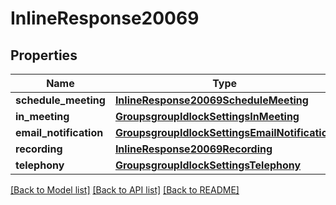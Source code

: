 # InlineResponse20069

## Properties
Name | Type | Description | Notes
------------ | ------------- | ------------- | -------------
**schedule_meeting** | [**InlineResponse20069ScheduleMeeting**](InlineResponse20069ScheduleMeeting.md) |  | [optional] 
**in_meeting** | [**GroupsgroupIdlockSettingsInMeeting**](GroupsgroupIdlockSettingsInMeeting.md) |  | [optional] 
**email_notification** | [**GroupsgroupIdlockSettingsEmailNotification**](GroupsgroupIdlockSettingsEmailNotification.md) |  | [optional] 
**recording** | [**InlineResponse20069Recording**](InlineResponse20069Recording.md) |  | [optional] 
**telephony** | [**GroupsgroupIdlockSettingsTelephony**](GroupsgroupIdlockSettingsTelephony.md) |  | [optional] 

[[Back to Model list]](../README.md#documentation-for-models) [[Back to API list]](../README.md#documentation-for-api-endpoints) [[Back to README]](../README.md)


